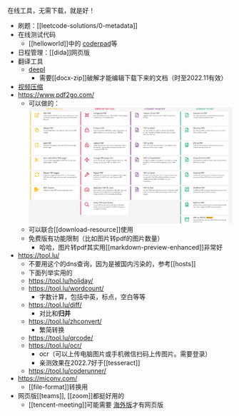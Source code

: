 在线工具，无需下载，就是好！
- 刷题：[[leetcode-solutions/0-metadata]]
- 在线测试代码
  - [[helloworld]]中的 [coderpad](https://app.coderpad.io/sandbox)等
- 日程管理：[[dida]]网页版
- 翻译工具
  - [deepl](https://www.deepl.com/translator)
    - 需要[[docx-zip]]破解才能编辑下载下来的文档（时至2022.11有效）
- [视频压缩](https://compress-video-online.com/zh)
- https://www.pdf2go.com/
  - 可以做的：![](pdf2go.png)
  - 可以联合[[download-resource]]使用
  - 免费版有功能限制（比如图片转pdf的图片数量）
    - 哈哈，图片转pdf其实用[[markdown-preview-enhanced]]非常好
- https://tool.lu/
  - 不要用这个的dns查询，因为是被国内污染的，参考[[hosts]]
  - 下面列举实用的
  - https://tool.lu/holiday/
  - https://tool.lu/wordcount/
    - 字数计算，包括中英，标点，空白等等
  - https://tool.lu/diff/
    - 对比和**归并**
  - https://tool.lu/zhconvert/
    - 繁简转换
  - https://tool.lu/qrcode/
  - https://tool.lu/ocr/
    - ocr（可以上传电脑图片或手机微信扫码上传图片。需要登录）
    - 亲测效果在2022.7好于[[tesseract]]
  - https://tool.lu/coderunner/
- https://miconv.com/
  - [[file-format]]转换用
- 网页版[[teams]], [[zoom]]都挺好用的
  - [[tencent-meeting]]可能需要 [海外版](https://voovmeeting.com/)才有网页版